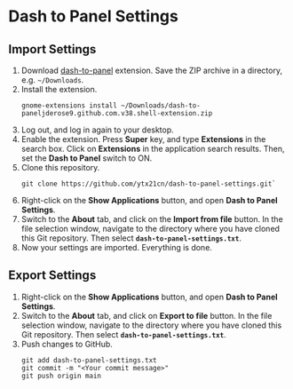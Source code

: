 # Dash to Panel Settings

## Import Settings
1. Download [dash-to-panel](https://extensions.gnome.org/extension/1160/dash-to-panel/) extension. Save the ZIP archive in a directory, e.g. `~/Downloads`.
2. Install the extension.
	```
	gnome-extensions install ~/Downloads/dash-to-paneljderose9.github.com.v38.shell-extension.zip
	```
3. Log out, and log in again to your desktop.
4. Enable the extension.
Press **Super** key, and type **Extensions** in the search box.
Click on **Extensions** in the application search results.
Then, set the **Dash to Panel** switch to ON.
5. Clone this repository.
	```
	git clone https://github.com/ytx21cn/dash-to-panel-settings.git`
	```
6. Right-click on the **Show Applications** button, and open **Dash to Panel Settings**.
7. Switch to the **About** tab, and click on the **Import from file** button.
In the file selection window, navigate to the directory where you have cloned this Git repository.
Then select **`dash-to-panel-settings.txt`**.
8. Now your settings are imported. Everything is done.

## Export Settings
1. Right-click on the **Show Applications** button, and open **Dash to Panel Settings**.
2. Switch to the **About** tab, and click on **Export to file** button.
In the file selection window, navigate to the directory where you have cloned this Git repository.
Then select **`dash-to-panel-settings.txt`**.
3. Push changes to GitHub.
	```
	git add dash-to-panel-settings.txt
	git commit -m "<Your commit message>"
	git push origin main
	```
